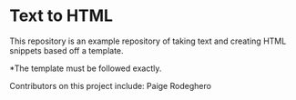 # Text to HTML

This repository is an example repository of taking text and creating HTML snippets based off a template.

*The template must be followed exactly.  

Contributors on this project include:
Paige Rodeghero
